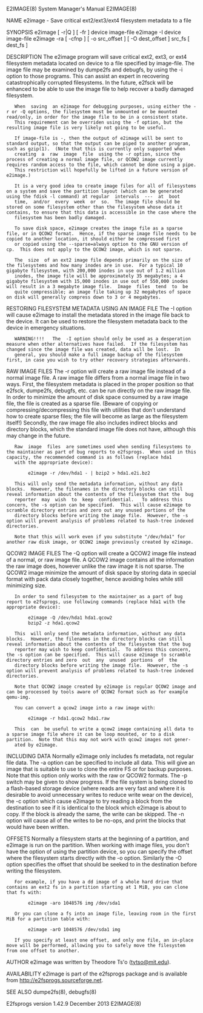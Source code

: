 E2IMAGE(8)                                                                                 System Manager's Manual                                                                                 E2IMAGE(8)



NAME
       e2image - Save critical ext2/ext3/ext4 filesystem metadata to a file

SYNOPSIS
       e2image [ -r|Q ] [ -fr ] device image-file
       e2image -I device image-file
       e2image -ra [ -cfnp ] [ -o src_offset ] [ -O dest_offset ] src_fs [ dest_fs ]

DESCRIPTION
       The  e2image program will save critical ext2, ext3, or ext4 filesystem metadata located on device to a file specified by image-file.  The image file may be examined by dumpe2fs and debugfs, by using
       the -i option to those programs.  This can assist an expert in recovering catastrophically corrupted filesystems.  In the future, e2fsck will be enhanced to be able to use the  image  file  to  help
       recover a badly damaged filesystem.

       When  saving  an e2image for debugging purposes, using either the -r or -Q options, the filesystem must be unmounted or be mounted read/only, in order for the image file to be in a consistent state.
       This requirement can be overriden using the -f option, but the resulting image file is very likely not going to be useful.

       If image-file is -, then the output of e2image will be sent to standard output, so that the output can be piped to another program, such as gzip(1).  (Note that this is currently only supported when
       creating  a  raw  image  file  using the -r option, since the process of creating a normal image file, or QCOW2 image currently requires random access to the file, which cannot be done using a pipe.
       This restriction will hopefully be lifted in a future version of e2image.)

       It is a very good idea to create image files for all of filesystems on a system and save the partition layout (which can be generated using the fdisk -l command) at regular  intervals  ---  at  boot
       time,  and/or  every  week  or  so.  The image file should be stored on some filesystem other than the filesystem whose data it contains, to ensure that this data is accessible in the case where the
       filesystem has been badly damaged.

       To save disk space, e2image creates the image file as a sparse file, or in QCOW2 format.  Hence, if the sparse image file needs to be copied to another location, it should either be compressed first
       or copied using the --sparse=always option to the GNU version of cp.  This does not apply to the QCOW2 image, which is not sparse.

       The  size  of an ext2 image file depends primarily on the size of the filesystems and how many inodes are in use.  For a typical 10 gigabyte filesystem, with 200,000 inodes in use out of 1.2 million
       inodes, the image file will be approximately 35 megabytes; a 4 gigabyte filesystem with 15,000 inodes in use out of 550,000 inodes will result in a 3 megabyte image file.  Image  files  tend  to  be
       quite compressible; an image file taking up 32 megabytes of space on disk will generally compress down to 3 or 4 megabytes.

RESTORING FILESYSTEM METADATA USING AN IMAGE FILE
       The -I option will cause e2image to install the metadata stored in the image file back to the device.  It can be used to restore the filesystem metadata back to the device in emergency situations.

       WARNING!!!!   The  -I option should only be used as a desperation measure when other alternatives have failed.  If the filesystem has changed since the image file was created, data will be lost.  In
       general, you should make a full image backup of the filesystem first, in case you wish to try other recovery strategies afterwards.

RAW IMAGE FILES
       The -r option will create a raw image file instead of a normal image file.  A raw image file differs from a normal image file in two ways.  First, the filesystem metadata is  placed  in  the  proper
       position  so  that  e2fsck,  dumpe2fs,  debugfs, etc. can be run directly on the raw image file.  In order to minimize the amount of disk space consumed by a raw image file, the file is created as a
       sparse file.  (Beware of copying or compressing/decompressing this file with utilities that don't understand how to create sparse files; the file will become as  large  as  the  filesystem  itself!)
       Secondly, the raw image file also includes indirect blocks and directory blocks, which the standard image file does not have, although this may change in the future.

       Raw  image  files  are sometimes used when sending filesystems to the maintainer as part of bug reports to e2fsprogs.  When used in this capacity, the recommended command is as follows (replace hda1
       with the appropriate device):

            e2image -r /dev/hda1 - | bzip2 > hda1.e2i.bz2

       This will only send the metadata information, without any data blocks.  However, the filenames in the directory blocks can still reveal information about the contents of the filesystem that the  bug
       reporter  may  wish  to  keep  confidential.   To address this concern, the -s option can be specified.  This will cause e2image to scramble directory entries and zero out any unused portions of the
       directory blocks before writing the image file.  However, the -s option will prevent analysis of problems related to hash-tree indexed directories.

       Note that this will work even if you substitute "/dev/hda1" for another raw disk image, or QCOW2 image previously created by e2image.

QCOW2 IMAGE FILES
       The -Q option will create a QCOW2 image file instead of a normal, or raw image file.  A QCOW2 image contains all the information the raw image does, however unlike the raw image it  is  not  sparse.
       The QCOW2 image minimize the amount of disk space by storing data in special format with pack data closely together, hence avoiding holes while still minimizing size.

       In order to send filesystem to the maintainer as a part of bug report to e2fsprogs, use following commands (replace hda1 with the appropriate device):

            e2image -Q /dev/hda1 hda1.qcow2
            bzip2 -z hda1.qcow2

       This  will only send the metadata information, without any data blocks.  However, the filenames in the directory blocks can still reveal information about the contents of the filesystem that the bug
       reporter may wish to keep confidential.  To address this concern, the -s option can be specified.  This will cause e2image to scramble directory entries and zero  out  any  unused  portions  of  the
       directory blocks before writing the image file.  However, the -s option will prevent analysis of problems related to hash-tree indexed directories.

       Note that QCOW2 image created by e2image is regular QCOW2 image and can be processed by tools aware of QCOW2 format such as for example qemu-img.

       You can convert a qcow2 image into a raw image with:

            e2image -r hda1.qcow2 hda1.raw

       This  can  be useful to write a qcow2 image containing all data to a sparse image file where it can be loop mounted, or to a disk partition.  Note that this may not work with qcow2 images not gener‐
       ated by e2image.

INCLUDING DATA
       Normally e2image only includes fs metadata, not regular file data.  The -a option can be specified to include all data.  This will give an image that is suitable to use to clone the entire FS or for
       backup  purposes.   Note  that this option only works with the raw or QCOW2 formats.  The -p switch may be given to show progress.  If the file system is being cloned to a flash-based storage device
       (where reads are very fast and where it is desirable to avoid unnecessary writes to reduce write wear on the device), the -c option which cause e2image to try reading a block from the destination to
       see  if  it is identical to the block which e2image is about to copy.  If the block is already the same, the write can be skipped.  The -n option will cause all of the writes to be no-ops, and print
       the blocks that would have been written.

OFFSETS
       Normally a filesystem starts at the beginning of a partition, and e2image is run on the partition.  When working with image files, you don't have the option of using the partition device, so you can
       specify the offset where the filesystem starts directly with the -o option.  Similarly the -O option specifies the offset that should be seeked to in the destination before writing the filesystem.

       For example, if you have a dd image of a whole hard drive that contains an ext2 fs in a partition starting at 1 MiB, you can clone that fs with:

            e2image -aro 1048576 img /dev/sda1

       Or you can clone a fs into an image file, leaving room in the first MiB for a partition table with:

            e2image -arO 1048576 /dev/sda1 img

       If you specify at least one offset, and only one file, an in-place move will be performed, allowing you to safely move the filesystem from one offset to another.

AUTHOR
       e2image was written by Theodore Ts'o (tytso@mit.edu).

AVAILABILITY
       e2image is part of the e2fsprogs package and is available from http://e2fsprogs.sourceforge.net.

SEE ALSO
       dumpe2fs(8), debugfs(8)




E2fsprogs version 1.42.9                                                                        December 2013                                                                                      E2IMAGE(8)
